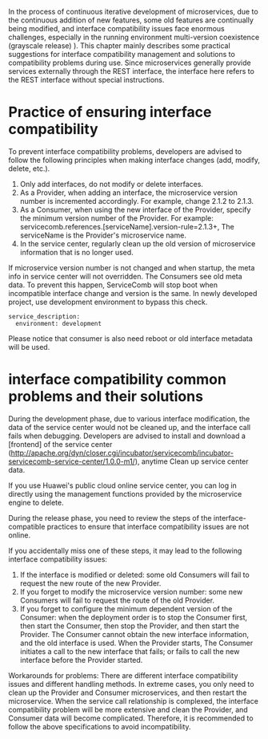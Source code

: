 In the process of continuous iterative development of microservices, due to the continuous addition of new features, some old features are continually being modified, and interface compatibility issues face enormous challenges, especially in the running environment multi-version coexistence (grayscale release) ). This chapter mainly describes some practical suggestions for interface compatibility management and solutions to compatibility problems during use. Since microservices generally provide services externally through the REST interface, the interface here refers to the REST interface without special instructions.

# Practice of ensuring interface compatibility

To prevent interface compatibility problems, developers are advised to follow the following principles when making interface changes (add, modify, delete, etc.).

1. Only add interfaces, do not modify or delete interfaces.
2. As a Provider, when adding an interface, the microservice version number is incremented accordingly. For example, change 2.1.2 to 2.1.3.
3. As a Consumer, when using the new interface of the Provider, specify the minimum version number of the Provider. For example: servicecomb.references.\[serviceName\].version-rule=2.1.3+, The serviceName is the Provider's microservice name.
4. In the service center, regularly clean up the old version of microservice information that is no longer used.

If microservice version number is not changed and when startup, the meta info in service center will not overridden. The Consumers see old meta data. To prevent this happen, ServiceComb will stop boot when incompatible interface change and version is the same. In newly developed project, use development environment to bypass this check. 

```
service_description:
  environment: development
```

Please notice that consumer is also need reboot or old interface metadata will be used. 

# interface compatibility common problems and their solutions

During the development phase, due to various interface modification, the data of the service center would not be cleaned up, and the interface call fails when debugging. Developers are advised to install and download a [frontend] of the service center (http://apache.org/dyn/closer.cgi/incubator/servicecomb/incubator-servicecomb-service-center/1.0.0-m1/), anytime Clean up service center data.

If you use Huawei's public cloud online service center, you can log in directly using the management functions provided by the microservice engine to delete.

During the release phase, you need to review the steps of the interface-compatible practices to ensure that interface compatibility issues are not online.

If you accidentally miss one of these steps, it may lead to the following interface compatibility issues:

1. If the interface is modified or deleted: some old Consumers will fail to request the new route of the new Provider.
2. If you forget to modify the microservice version number: some new Consumers will fail to request the route of the old Provider.
3. If you forget to configure the minimum dependent version of the Consumer: when the deployment order is to stop the Consumer first, then start the Consumer, then stop the Provider, and then start the Provider. The Consumer cannot obtain the new interface information, and the old interface is used. When the Provider starts, The Consumer initiates a call to the new interface that fails; or fails to call the new interface before the Provider started.

Workarounds for problems: There are different interface compatibility issues and different handling methods. In extreme cases, you only need to clean up the Provider and Consumer microservices, and then restart the microservice. When the service call relationship is complexed, the interface compatibility problem will be more extensive and clean the Provider, and Consumer data will become complicated. Therefore, it is recommended to follow the above specifications to avoid incompatibility.


